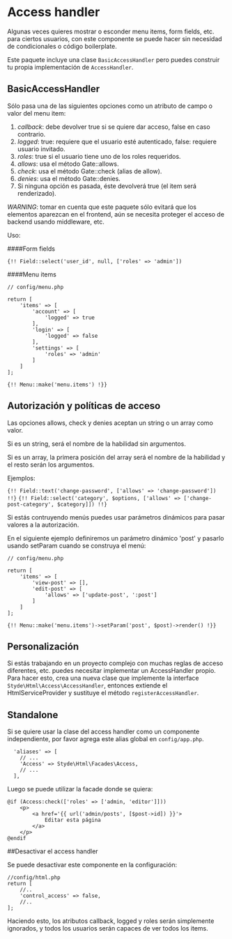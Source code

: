 # Access handler

Algunas veces quieres mostrar o esconder menu items, form fields, etc. para ciertos usuarios, con este componente se puede hacer sin necesidad de condicionales o código boilerplate.

Este paquete incluye una clase `BasicAccessHandler` pero puedes construir tu propia implementación de `AccessHandler`.

## BasicAccessHandler

Sólo pasa una de las siguientes opciones como un atributo de campo o valor del menu item:

1. *callback*: debe devolver true si se quiere dar acceso, false en caso contrario.
2. *logged*: true: requiere que el usuario esté autenticado, false: requiere usuario invitado.
3. *roles*: true si el usuario tiene uno de los roles requeridos.
4. *allows*: usa el método Gate::allows.
5. *check*: usa el método Gate::check (alias de allow).
6. *denies*: usa el método Gate::denies.
7. Si ninguna opción es pasada, éste devolverá true (el item será renderizado).

*WARNING*: tomar en cuenta que este paquete sólo evitará que los elementos aparezcan en el frontend, aún se necesita proteger el acceso de backend usando middleware, etc.

Uso: 

####Form fields

`{!! Field::select('user_id', null, ['roles' => 'admin'])`

####Menu items

```
// config/menu.php

return [
    'items' => [
        'account' => [
            'logged' => true
        ],
        'login' => [
            'logged' => false
        ],
        'settings' => [
            'roles' => 'admin'
        ]
    ]
];
```
     
`{!! Menu::make('menu.items') !}}`

## Autorización y políticas de acceso

Las opciones allows, check y denies aceptan un string o un array como valor.

Si es un string, será el nombre de la habilidad sin argumentos.

Si es un array, la primera posición del array será el nombre de la habilidad y el resto serán los argumentos.

Ejemplos:

`{!! Field::text('change-password', ['allows' => 'change-password']) !!}`
`{!! Field::select('category', $options, ['allows' => ['change-post-category', $category]]) !!}`

Si estás contruyendo menús puedes usar parámetros dinámicos para pasar valores a la autorización.

En el siguiente ejemplo definiremos un parámetro dinámico 'post' y pasarlo usando setParam cuando se construya el menú:

```
// config/menu.php

return [
    'items' => [
        'view-post' => [],
        'edit-post' => [
            'allows' => ['update-post', ':post']
        ]
    ]
];
```
     
`{!! Menu::make('menu.items')->setParam('post', $post)->render() !}}`
     
## Personalización

Si estás trabajando en un proyecto complejo con muchas reglas de acceso diferentes, etc. puedes necesitar implementar un  AccessHandler propio. Para hacer esto, crea una nueva clase que implemente la interface `Styde\Html\Access\AccessHandler`, entonces extiende el HtmlServiceProvider y sustituye el método `registerAccessHandler`.

## Standalone

Si se quiere usar la clase del access handler como un componente independiente, por favor agrega este alias global en `config/app.php`.

```
  'aliases' => [
    // ...
    'Access' => Styde\Html\Facades\Access,
    // ...
  ],
```

Luego se puede utilizar la facade donde se quiera:

```
@if (Access:check(['roles' => ['admin, 'editor']]))
    <p>
        <a href='{{ url('admin/posts', [$post->id]) }}'>
            Editar esta página
        </a>
    </p>
@endif
```

##Desactivar el access handler

Se puede desactivar este componente en la configuración:

```
//config/html.php
return [
    //..
    'control_access' => false,
    //..
];
```

Haciendo esto, los atributos callback, logged y roles serán simplemente ignorados, y todos los usuarios serán capaces de ver todos los items.
